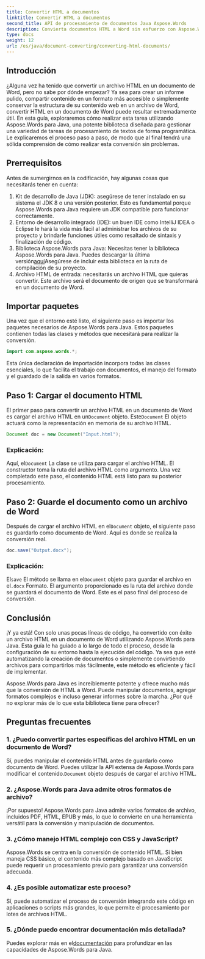 ```yaml
---
title: Convertir HTML a documentos
linktitle: Convertir HTML a documentos
second_title: API de procesamiento de documentos Java Aspose.Words
description: Convierta documentos HTML a Word sin esfuerzo con Aspose.Words para Java. Aprenda a realizar esta conversión en tan solo unos pasos con nuestra guía completa.
type: docs
weight: 12
url: /es/java/document-converting/converting-html-documents/
---
```


## Introducción

¿Alguna vez ha tenido que convertir un archivo HTML en un documento de Word, pero no sabe por dónde empezar? Ya sea para crear un informe pulido, compartir contenido en un formato más accesible o simplemente conservar la estructura de su contenido web en un archivo de Word, convertir HTML en un documento de Word puede resultar extremadamente útil. En esta guía, exploraremos cómo realizar esta tarea utilizando Aspose.Words para Java, una potente biblioteca diseñada para gestionar una variedad de tareas de procesamiento de textos de forma programática. Le explicaremos el proceso paso a paso, de modo que al final tendrá una sólida comprensión de cómo realizar esta conversión sin problemas.

## Prerrequisitos

Antes de sumergirnos en la codificación, hay algunas cosas que necesitarás tener en cuenta:

1. Kit de desarrollo de Java (JDK): asegúrese de tener instalado en su sistema el JDK 8 o una versión posterior. Esto es fundamental porque Aspose.Words para Java requiere un JDK compatible para funcionar correctamente.
2. Entorno de desarrollo integrado (IDE): un buen IDE como IntelliJ IDEA o Eclipse le hará la vida más fácil al administrar los archivos de su proyecto y brindarle funciones útiles como resaltado de sintaxis y finalización de código.
3.  Biblioteca Aspose.Words para Java: Necesitas tener la biblioteca Aspose.Words para Java. Puedes descargar la última versión[aquí](https://releases.aspose.com/words/java/)Asegúrese de incluir esta biblioteca en la ruta de compilación de su proyecto.
4. Archivo HTML de entrada: necesitarás un archivo HTML que quieras convertir. Este archivo será el documento de origen que se transformará en un documento de Word.

## Importar paquetes

Una vez que el entorno esté listo, el siguiente paso es importar los paquetes necesarios de Aspose.Words para Java. Estos paquetes contienen todas las clases y métodos que necesitará para realizar la conversión.

```java
import com.aspose.words.*;
```

Esta única declaración de importación incorpora todas las clases esenciales, lo que facilita el trabajo con documentos, el manejo del formato y el guardado de la salida en varios formatos.

## Paso 1: Cargar el documento HTML

El primer paso para convertir un archivo HTML en un documento de Word es cargar el archivo HTML en un`Document` objeto. Este`Document` El objeto actuará como la representación en memoria de su archivo HTML.

```java
Document doc = new Document("Input.html");
```

### Explicación:

 Aquí, el`Document` La clase se utiliza para cargar el archivo HTML. El constructor toma la ruta del archivo HTML como argumento. Una vez completado este paso, el contenido HTML está listo para su posterior procesamiento.

## Paso 2: Guarde el documento como un archivo de Word

 Después de cargar el archivo HTML en el`Document` objeto, el siguiente paso es guardarlo como documento de Word. Aquí es donde se realiza la conversión real.

```java
doc.save("Output.docx");
```

### Explicación:

 El`save` El método se llama en el`Document` objeto para guardar el archivo en el`.docx` Formato. El argumento proporcionado es la ruta del archivo donde se guardará el documento de Word. Este es el paso final del proceso de conversión.

## Conclusión

¡Y ya está! Con solo unas pocas líneas de código, ha convertido con éxito un archivo HTML en un documento de Word utilizando Aspose.Words para Java. Esta guía le ha guiado a lo largo de todo el proceso, desde la configuración de su entorno hasta la ejecución del código. Ya sea que esté automatizando la creación de documentos o simplemente convirtiendo archivos para compartirlos más fácilmente, este método es eficiente y fácil de implementar.

Aspose.Words para Java es increíblemente potente y ofrece mucho más que la conversión de HTML a Word. Puede manipular documentos, agregar formatos complejos e incluso generar informes sobre la marcha. ¿Por qué no explorar más de lo que esta biblioteca tiene para ofrecer?

## Preguntas frecuentes

### 1. ¿Puedo convertir partes específicas del archivo HTML en un documento de Word?

 Sí, puedes manipular el contenido HTML antes de guardarlo como documento de Word. Puedes utilizar la API extensa de Aspose.Words para modificar el contenido.`Document` objeto después de cargar el archivo HTML.

### 2. ¿Aspose.Words para Java admite otros formatos de archivo?

¡Por supuesto! Aspose.Words para Java admite varios formatos de archivo, incluidos PDF, HTML, EPUB y más, lo que lo convierte en una herramienta versátil para la conversión y manipulación de documentos.

### 3. ¿Cómo manejo HTML complejo con CSS y JavaScript?

Aspose.Words se centra en la conversión de contenido HTML. Si bien maneja CSS básico, el contenido más complejo basado en JavaScript puede requerir un procesamiento previo para garantizar una conversión adecuada.

### 4. ¿Es posible automatizar este proceso?

Sí, puede automatizar el proceso de conversión integrando este código en aplicaciones o scripts más grandes, lo que permite el procesamiento por lotes de archivos HTML.

### 5. ¿Dónde puedo encontrar documentación más detallada?

 Puedes explorar más en el[documentación](https://reference.aspose.com/words/java/) para profundizar en las capacidades de Aspose.Words para Java.